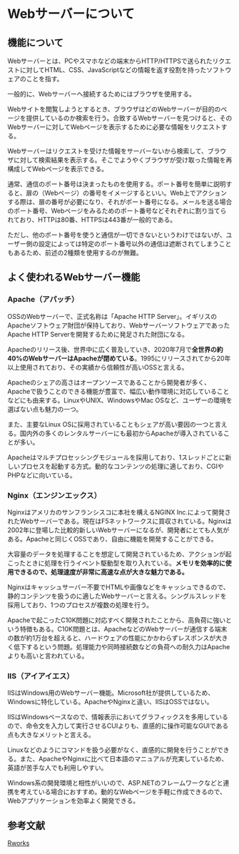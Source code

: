 # Webサーバーについて

## 機能について
Webサーバーとは、PCやスマホなどの端末からHTTP/HTTPSで送られたリクエストに対してHTML、CSS、JavaScriptなどの情報を返す役割を持ったソフトウェアのことを指す。<br />

一般的に、Webサーバーへ接続するためにはブラウザを使用する。<br />


Webサイトを閲覧しようとするとき、ブラウザはどのWebサーバーが目的のページを提供しているのか検索を行う。合致するWebサーバーを見つけると、そのWebサーバーに対してWebページを表示するために必要な情報をリクエストする。<br />


Webサーバーはリクエストを受けた情報をサーバーないから検索して、ブラウザに対して検索結果を表示する。そこでようやくブラウザが受け取った情報を再構成してWebページを表示できる。<br />


通常、通信のポート番号は決まったものを使用する。ポート番号を簡単に説明すると、扉の（Webページ）の番号をイメージするといい。Web上でアクションする際は、扉の番号が必要になり、それがポート番号になる。メールを送る場合のポート番号、Webページをみるためのポート番号などそれぞれに割り当てられており、HTTPは80番、HTTPSは443番が一般的である。<br />


ただし、他のポート番号を使うと通信が一切できないというわけではないが、ユーザー側の設定によっては特定のポート番号以外の通信は遮断されてしまうこともあるため、前述の2種類を使用するのが無難。<br />


## よく使われるWebサーバー機能

### Apache（アパッチ）

OSSのWebサーバーで、正式名称は「Apache HTTP Server」。イギリスのApacheソフトウェア財団が保持しており、WebサーバーソフトウェアであったApache HTTP Serverを開発するために発足された財団になる。<br />


Apacheのリリース後、世界中に広く普及していき、2020年7月で**全世界の約40%のWebサーバーはApacheが閉めている**。1995にリリースされてから20年以上使用されており、その実績から信頼性が高いOSSと言える。<br />


Apacheのシェアの高さはオープンソースであることから開発者が多く、Apacheで扱うことのできる機能が豊富で、幅広い動作環境に対応していることなどにも由来する。LinuxやUNIX、WindowsやMac OSなど、ユーザーの環境を選ばない点も魅力の一つ。<br />


また、主要なLinux OSに採用されていることもシェアが高い要因の一つと言える。国内外の多くのレンタルサーバーにも最初からApacheが導入されていることが多い。<br />


Apacheはマルチプロセッシングモジュールを採用しており、1スレッドごとに新しいプロセスを起動する方式。動的なコンテンツの処理に適しており、CGIやPHPなどに向いている。<br />

### Nginx（エンジンエックス）
Nginxはアメリカのサンフランシスコに本社を構えるNGINX Inc.によって開発されたWebサーバーである。現在はF5ネットワークスに買収されている。Nginxは2002年に登場した比較的新しいWebサーバーになるが、開発者にとても人気がある。Apacheと同じくOSSであり、自由に機能を開発することができる。<br />


大容量のデータを処理することを想定して開発されているため、アクションが起こったときに処理を行うイベント駆動型を取り入れている。**メモリを効率的に使用できるので、処理速度が非常に高速な点が大きな魅力である。**<br />


Nginxはキャッシュサーバー不要でHTMLや画像などをキャッシュできるので、静的コンテンツを扱うのに適したWebサーバーと言える。シングルスレッドを採用しており、1つのプロセスが複数の処理を行う。<br />



Apacheで起こったC10K問題に対応すべく開発されたことから、高負荷に強いという特徴もある。C10K問題とは、ApacheなどのWebサーバーが通信する端末の数が約1万台を超えると、ハードウェアの性能にかかわらずレスポンスが大きく低下するという問題。処理能力や同時接続数などの負荷への耐久力はApacheよりも高いと言われている。<br />



### IIS（アイアイエス）
IISはWindows用のWebサーバー機能。Microsoft社が提供しているため、Windowsに特化している。ApacheやNginxと違い、IISはOSSではない。<br />


IISはWindowsベースなので、情報表示においてグラフィックスを多用しているので、命令文を入力して実行させるCUIよりも、直感的に操作可能なGUIである点も大きなメリットと言える。<br />


Linuxなどのようにコマンドを扱う必要がなく、直感的に開発を行うことができる。また、ApacheやNginxに比べて日本語のマニュアルが充実しているため、英語が苦手な人でも利用しやすい。<br />



Windows系の開発環境と相性がいいので、ASP.NETのフレームワークなどと連携を考えている場合におすすめ。動的なWebページを手軽に作成できるので、Webアプリケーションを効率よく開発できる。<br />



## 参考文献
[Rworks](https://www.rworks.jp/system/system-column/sys-entry/16296/)<br />


